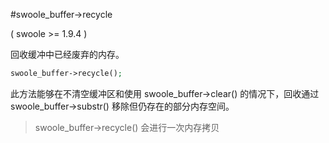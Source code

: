 #swoole_buffer->recycle

( swoole >= 1.9.4 )

回收缓冲中已经废弃的内存。
```php
swoole_buffer->recycle();
```

此方法能够在不清空缓冲区和使用 swoole_buffer->clear() 的情况下，回收通过 swoole_buffer->substr() 移除但仍存在的部分内存空间。

> swoole_buffer->recycle() 会进行一次内存拷贝